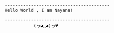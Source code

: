 <pre>
----------------------------------------
<span>Hello World , I am Nayana!
</span>
----------------------------------------
           (っ◕‿◕)っ♥

<!-- ### and just a funny gif...😛
![](https://media.giphy.com/media/13GIgrGdslD9oQ/giphy.gif) -->
